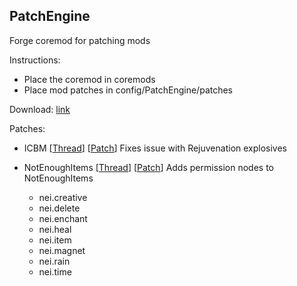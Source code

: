 PatchEngine
---

Forge coremod for patching mods

Instructions:
 - Place the coremod in coremods
 - Place mod patches in config/PatchEngine/patches

Download: [link](http://www.mediafire.com/?8r6qkk49guo5f0q)

Patches:
 - ICBM [[Thread](http://www.minecraftforum.net/topic/1206144-)] [[Patch](https://github.com/MazeXD/PatchEngine/blob/master/patches/ICBMPatch.class?raw=true)]
   Fixes issue with Rejuvenation explosives
   
 - NotEnoughItems [[Thread](http://www.minecraftforum.net/topic/909223-)] [[Patch](https://github.com/MazeXD/PatchEngine/blob/master/patches/NEIPatch.class?raw=true)]
   Adds permission nodes to NotEnoughItems
    - nei.creative
    - nei.delete
    - nei.enchant 
    - nei.heal
    - nei.item
    - nei.magnet
    - nei.rain
    - nei.time